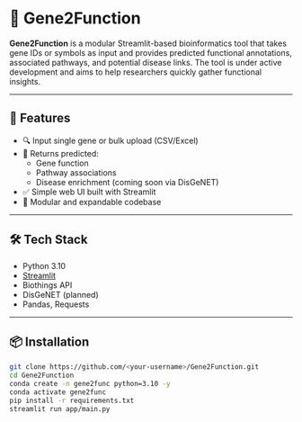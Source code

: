 # 🧬 Gene2Function

**Gene2Function** is a modular Streamlit-based bioinformatics tool that takes gene IDs or symbols as input and provides predicted functional annotations, associated pathways, and potential disease links. The tool is under active development and aims to help researchers quickly gather functional insights.

---

## 🚀 Features

- 🔍 Input single gene or bulk upload (CSV/Excel)
- 🧠 Returns predicted:
  - Gene function
  - Pathway associations
  - Disease enrichment (coming soon via DisGeNET)
- ✅ Simple web UI built with Streamlit
- 🔗 Modular and expandable codebase

---

## 🛠️ Tech Stack

- Python 3.10
- [Streamlit](https://streamlit.io/)
- Biothings API
- DisGeNET (planned)
- Pandas, Requests

---

## 📦 Installation

```bash
git clone https://github.com/<your-username>/Gene2Function.git
cd Gene2Function
conda create -n gene2func python=3.10 -y
conda activate gene2func
pip install -r requirements.txt
streamlit run app/main.py
